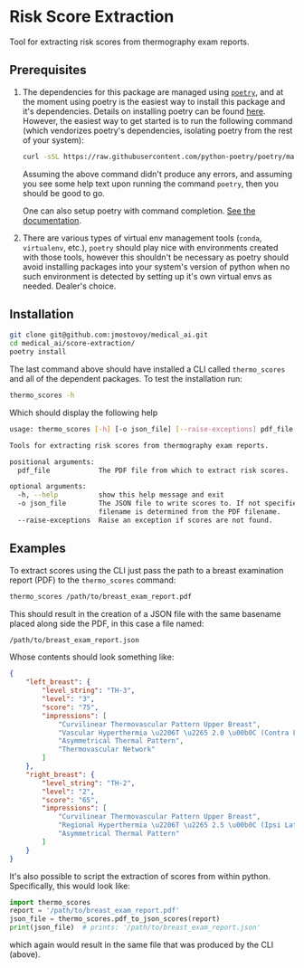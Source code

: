 # Risk Score Extraction

Tool for extracting risk scores from thermography exam reports.

## Prerequisites

  1. The dependencies for this package are managed using [`poetry`](https://python-poetry.org/), and at the moment using poetry is the easiest way to install this package and it's dependencies. Details on installing poetry can be found [here](https://python-poetry.org/docs/). However, the easiest way to get started is to run the following command (which vendorizes poetry's dependencies, isolating poetry from the rest of your system):

      ```bash
      curl -sSL https://raw.githubusercontent.com/python-poetry/poetry/master/get-poetry.py | python
      ```

      Assuming the above command didn't produce any errors, and assuming you see some help text upon running the command `poetry`, then you should be good to go.

      One can also setup poetry with command completion. [See the documentation](https://python-poetry.org/docs/#enable-tab-completion-for-bash-fish-or-zsh).

  1. There are various types of virtual env management tools (`conda`, `virtualenv`, etc.), `poetry` should play nice with environments created with those tools, however this shouldn't be necessary as poetry should avoid installing packages into your system's version of python when no such environment is detected by setting up it's own virtual envs as needed. Dealer's choice.

## Installation

```bash
git clone git@github.com:jmostovoy/medical_ai.git
cd medical_ai/score-extraction/
poetry install
```

The last command above should have installed a CLI called `thermo_scores` and all of the dependent packages. To test the installation run:

```bash
thermo_scores -h
```

Which should display the following help

```bash
usage: thermo_scores [-h] [-o json_file] [--raise-exceptions] pdf_file

Tools for extracting risk scores from thermography exam reports.

positional arguments:
  pdf_file            The PDF file from which to extract risk scores.

optional arguments:
  -h, --help          show this help message and exit
  -o json_file        The JSON file to write scores to. If not specified the
                      filename is determined from the PDF filename.
  --raise-exceptions  Raise an exception if scores are not found.
```

## Examples

To extract scores using the CLI just pass the path to a breast examination report (PDF) to the `thermo_scores` command:

```bash
thermo_scores /path/to/breast_exam_report.pdf
```

This should result in the creation of a JSON file with the same basename placed along side the PDF, in this case a file named:

```bash
/path/to/breast_exam_report.json
```

Whose contents should look something like:

```json
{
    "left_breast": {
        "level_string": "TH-3",
        "level": "3",
        "score": "75",
        "impressions": [
            "Curvilinear Thermovascular Pattern Upper Breast",
            "Vascular Hyperthermia \u2206T \u2265 2.0 \u00b0C (Contra Lateral)",
            "Asymmetrical Thermal Pattern",
            "Thermovascular Network"
        ]
    },
    "right_breast": {
        "level_string": "TH-2",
        "level": "2",
        "score": "65",
        "impressions": [
            "Curvilinear Thermovascular Pattern Upper Breast",
            "Regional Hyperthermia \u2206T \u2265 2.5 \u00b0C (Ipsi Lateral)",
            "Asymmetrical Thermal Pattern"
        ]
    }
}
```

It's also possible to script the extraction of scores from within python. Specifically, this would look like:

```python
import thermo_scores
report = '/path/to/breast_exam_report.pdf'
json_file = thermo_scores.pdf_to_json_scores(report)
print(json_file)  # prints: '/path/to/breast_exam_report.json'
```

which again would result in the same file that was produced by the CLI (above).
